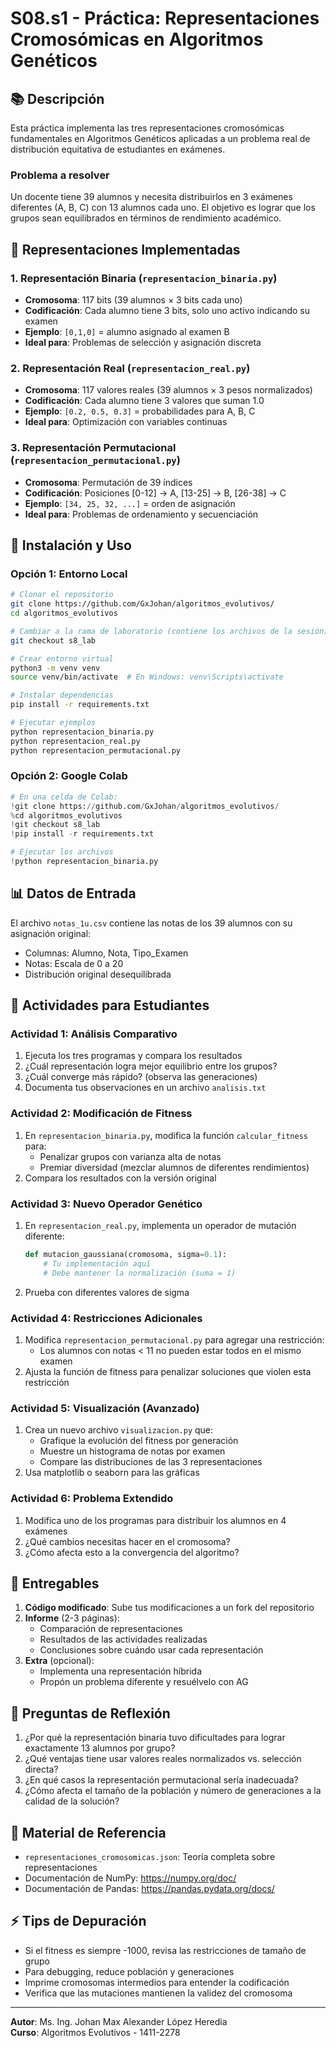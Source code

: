 # S08.s1 - Práctica: Representaciones Cromosómicas en Algoritmos Genéticos

## 📚 Descripción

Esta práctica implementa las tres representaciones cromosómicas fundamentales en Algoritmos Genéticos aplicadas a un problema real de distribución equitativa de estudiantes en exámenes.

### Problema a resolver
Un docente tiene 39 alumnos y necesita distribuirlos en 3 exámenes diferentes (A, B, C) con 13 alumnos cada uno. El objetivo es lograr que los grupos sean equilibrados en términos de rendimiento académico.

## 🧬 Representaciones Implementadas

### 1. Representación Binaria (`representacion_binaria.py`)
- **Cromosoma**: 117 bits (39 alumnos × 3 bits cada uno)
- **Codificación**: Cada alumno tiene 3 bits, solo uno activo indicando su examen
- **Ejemplo**: `[0,1,0]` = alumno asignado al examen B
- **Ideal para**: Problemas de selección y asignación discreta

### 2. Representación Real (`representacion_real.py`)
- **Cromosoma**: 117 valores reales (39 alumnos × 3 pesos normalizados)
- **Codificación**: Cada alumno tiene 3 valores que suman 1.0
- **Ejemplo**: `[0.2, 0.5, 0.3]` = probabilidades para A, B, C
- **Ideal para**: Optimización con variables continuas

### 3. Representación Permutacional (`representacion_permutacional.py`)
- **Cromosoma**: Permutación de 39 índices
- **Codificación**: Posiciones [0-12] → A, [13-25] → B, [26-38] → C
- **Ejemplo**: `[34, 25, 32, ...]` = orden de asignación
- **Ideal para**: Problemas de ordenamiento y secuenciación

## 🚀 Instalación y Uso

### Opción 1: Entorno Local
```bash
# Clonar el repositorio
git clone https://github.com/GxJohan/algoritmos_evolutivos/
cd algoritmos_evolutivos

# Cambiar a la rama de laboratorio (contiene los archivos de la sesión)
git checkout s8_lab

# Crear entorno virtual
python3 -m venv venv
source venv/bin/activate  # En Windows: venv\Scripts\activate

# Instalar dependencias
pip install -r requirements.txt

# Ejecutar ejemplos
python representacion_binaria.py
python representacion_real.py
python representacion_permutacional.py
```

### Opción 2: Google Colab
```python
# En una celda de Colab:
!git clone https://github.com/GxJohan/algoritmos_evolutivos/
%cd algoritmos_evolutivos
!git checkout s8_lab
!pip install -r requirements.txt

# Ejecutar los archivos
!python representacion_binaria.py
```

## 📊 Datos de Entrada

El archivo `notas_1u.csv` contiene las notas de los 39 alumnos con su asignación original:
- Columnas: Alumno, Nota, Tipo_Examen
- Notas: Escala de 0 a 20
- Distribución original desequilibrada

## 🎯 Actividades para Estudiantes

### Actividad 1: Análisis Comparativo
1. Ejecuta los tres programas y compara los resultados
2. ¿Cuál representación logra mejor equilibrio entre los grupos?
3. ¿Cuál converge más rápido? (observa las generaciones)
4. Documenta tus observaciones en un archivo `analisis.txt`

### Actividad 2: Modificación de Fitness
1. En `representacion_binaria.py`, modifica la función `calcular_fitness` para:
   - Penalizar grupos con varianza alta de notas
   - Premiar diversidad (mezclar alumnos de diferentes rendimientos)
2. Compara los resultados con la versión original

### Actividad 3: Nuevo Operador Genético
1. En `representacion_real.py`, implementa un operador de mutación diferente:
   ```python
   def mutacion_gaussiana(cromosoma, sigma=0.1):
       # Tu implementación aquí
       # Debe mantener la normalización (suma = 1)
   ```
2. Prueba con diferentes valores de sigma

### Actividad 4: Restricciones Adicionales
1. Modifica `representacion_permutacional.py` para agregar una restricción:
   - Los alumnos con notas < 11 no pueden estar todos en el mismo examen
2. Ajusta la función de fitness para penalizar soluciones que violen esta restricción

### Actividad 5: Visualización (Avanzado)
1. Crea un nuevo archivo `visualizacion.py` que:
   - Grafique la evolución del fitness por generación
   - Muestre un histograma de notas por examen
   - Compare las distribuciones de las 3 representaciones
2. Usa matplotlib o seaborn para las gráficas

### Actividad 6: Problema Extendido
1. Modifica uno de los programas para distribuir los alumnos en 4 exámenes
2. ¿Qué cambios necesitas hacer en el cromosoma?
3. ¿Cómo afecta esto a la convergencia del algoritmo?

## 📝 Entregables

1. **Código modificado**: Sube tus modificaciones a un fork del repositorio
2. **Informe** (2-3 páginas):
   - Comparación de representaciones
   - Resultados de las actividades realizadas
   - Conclusiones sobre cuándo usar cada representación
3. **Extra** (opcional): 
   - Implementa una representación híbrida
   - Propón un problema diferente y resuélvelo con AG

## 🤔 Preguntas de Reflexión

1. ¿Por qué la representación binaria tuvo dificultades para lograr exactamente 13 alumnos por grupo?
2. ¿Qué ventajas tiene usar valores reales normalizados vs. selección directa?
3. ¿En qué casos la representación permutacional sería inadecuada?
4. ¿Cómo afecta el tamaño de la población y número de generaciones a la calidad de la solución?

## 📖 Material de Referencia

- `representaciones_cromosomicas.json`: Teoría completa sobre representaciones
- Documentación de NumPy: https://numpy.org/doc/
- Documentación de Pandas: https://pandas.pydata.org/docs/

## ⚡ Tips de Depuración

- Si el fitness es siempre -1000, revisa las restricciones de tamaño de grupo
- Para debugging, reduce población y generaciones
- Imprime cromosomas intermedios para entender la codificación
- Verifica que las mutaciones mantienen la validez del cromosoma

---
**Autor**: Ms. Ing. Johan Max Alexander López Heredia  
**Curso**: Algoritmos Evolutivos - 1411-2278